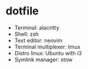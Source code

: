 # dotfile

- Terminal: alacritty
- Shell: zsh
- Text editor: neovim
- Terminal multiplexer: tmux
- Distro linux: Ubuntu with i3
- Symlink manager: stow
